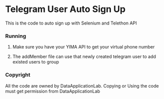 # Telegram User Auto Sign Up

This is the code to auto sign up with Selenium and Telethon API

### Running

1. Make sure you have your YIMA API to get your virtual phone number

2. The addMember file can use that newly created telegram user to add existed users to group


### Copyright

All the code are owned by DataApplicationLab. Copying or Using the code must get permission from DataApplicationLab
